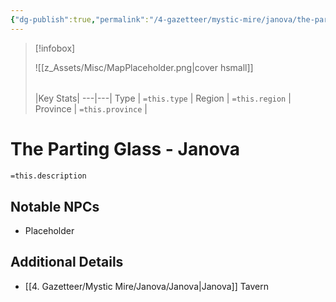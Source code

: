 ```yaml
---
{"dg-publish":true,"permalink":"/4-gazetteer/mystic-mire/janova/the-parting-glass-janova/"}
---
```



> [!infobox]
> 
> ![[z_Assets/Misc/MapPlaceholder.png\|cover hsmall]]
> ###### 
> |Key Stats|
> ---|---|
> Type | `=this.type` |
> Region | `=this.region` |
> Province | `=this.province` |

# The Parting Glass - Janova

 `=this.description`

## Notable NPCs 
- Placeholder 

## Additional Details
- [[4. Gazetteer/Mystic Mire/Janova/Janova\|Janova]] Tavern


